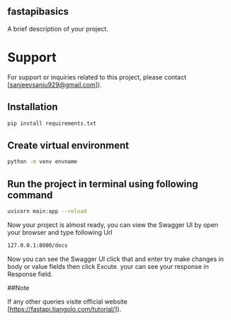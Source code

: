 ## fastapibasics

A brief description of your project.

# Support

For support or inquiries related to this project, please contact [sanjeevsanju929@gmail.com]).

## Installation
```bash
pip install requirements.txt
```

## Create virtual environment
```bash
python -m venv envname
```
## Run the project in terminal using following command
```bash
uvicorn main:app --reload
```
Now your project is almost ready, you can view the Swagger UI by open your browser and type following Url
```bash
127.0.0.1:8000/docs
```
Now you can see the Swagger UI click that and enter try make changes in body or value fields then click Excute.
your can see your response in Response field.

##Note

If any other queries visite official website [https://fastapi.tiangolo.com/tutorial/]).

